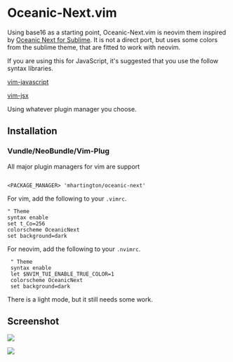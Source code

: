 # Oceanic-Next.vim


Using base16 as a starting point, Oceanic-Next.vim is neovim them inspired by [Oceanic Next for Sublime](https://github.com/voronianski/oceanic-next-color-scheme). It is not a direct port, but uses some colors from the sublime theme, that are fitted to work with neovim.


If you are using this for JavaScript, it's suggested that you use the follow syntax libraries.

 [vim-javascript](https://github.com/pangloss/vim-javascript)

 [vim-jsx](https://github.com/mxw/vim-jsx)

 Using whatever plugin manager you choose.

## Installation

### Vundle/NeoBundle/Vim-Plug

 All major plugin managers for vim are support

 ```vim

 <PACKAGE_MANAGER> 'mhartington/oceanic-next'
 ```


For vim, add the following to your `.vimrc`.

 ```viml
 " Theme
 syntax enable
 set t_Co=256
 colorscheme OceanicNext
 set background=dark
 ```

For neovim, add the following to your `.nvimrc`.

```viml
 " Theme
 syntax enable
 let $NVIM_TUI_ENABLE_TRUE_COLOR=1
 colorscheme OceanicNext
 set background=dark
```

 There is a light mode, but it still needs some work.

## Screenshot

![](https://raw.githubusercontent.com/mhartington/oceanic-next/master/oceanic-next-dark.vim.png)

![](https://raw.githubusercontent.com/mhartington/oceanic-next/master/oceanic-next-light.vim.png)


